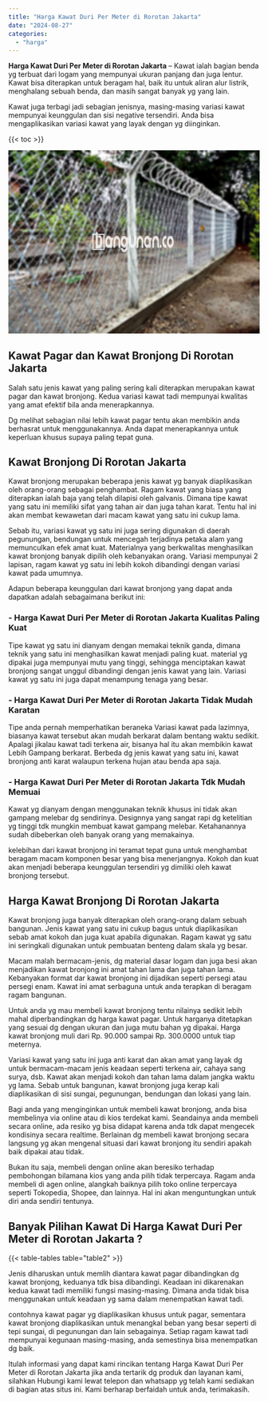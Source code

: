 ```yaml
---
title: "Harga Kawat Duri Per Meter di Rorotan Jakarta"
date: "2024-08-27"
categories: 
  - "harga"
---
```


**Harga Kawat Duri Per Meter di Rorotan Jakarta** – Kawat ialah bagian benda yg terbuat dari logam yang mempunyai ukuran panjang dan juga lentur. Kawat bisa diterapkan untuk beragam hal, baik itu untuk aliran alur listrik, menghalang sebuah benda, dan masih sangat banyak yg yang lain.

Kawat juga terbagi jadi sebagian jenisnya, masing-masing variasi kawat mempunyai keunggulan dan sisi negative tersendiri. Anda bisa mengaplikasikan variasi kawat yang layak dengan yg diinginkan.

{{< toc >}}

![Harga Kawat Duri Per Meter di Rorotan Jakarta](/images/jual-kawat-murah33.png)

## Kawat Pagar dan Kawat Bronjong Di Rorotan Jakarta

Salah satu jenis kawat yang paling sering kali diterapkan merupakan kawat pagar dan kawat bronjong. Kedua variasi kawat tadi mempunyai kwalitas yang amat efektif bila anda menerapkannya.

Dg melihat sebagian nilai lebih kawat pagar tentu akan membikin anda berhasrat untuk menggunakannya. Anda dapat menerapkannya untuk keperluan khusus supaya paling tepat guna.

## Kawat Bronjong Di Rorotan Jakarta

Kawat bronjong merupakan beberapa jenis kawat yg banyak diaplikasikan oleh orang-orang sebagai penghambat. Ragam kawat yang biasa yang diterapkan ialah baja yang telah dilapisi oleh galvanis. Dimana tipe kawat yang satu ini memiliki sifat yang tahan air dan juga tahan karat. Tentu hal ini akan membat kewawetan dari macam kawat yang satu ini cukup lama.

Sebab itu, variasi kawat yg satu ini juga sering digunakan di daerah pegunungan, bendungan untuk mencegah terjadinya petaka alam yang memunculkan efek amat kuat. Materialnya yang berkwalitas menghasilkan kawat bronjong banyak dipilih oleh kebanyakan orang. Variasi mempunyai 2 lapisan, ragam kawat yg satu ini lebih kokoh dibandingi dengan variasi kawat pada umumnya.

Adapun beberapa keunggulan dari kawat bronjong yang dapat anda dapatkan adalah sebagaimana berikut ini:

### \- Harga Kawat Duri Per Meter di Rorotan Jakarta Kualitas Paling Kuat

Tipe kawat yg satu ini dianyam dengan memakai teknik ganda, dimana teknik yang satu ini menghasilkan kawat menjadi paling kuat. material yg dipakai juga mempunyai mutu yang tinggi, sehingga menciptakan kawat bronjong sangat unggul dibandingi dengan jenis kawat yang lain. Variasi kawat yg satu ini juga dapat menampung tenaga yang besar.

### \- Harga Kawat Duri Per Meter di Rorotan Jakarta Tidak Mudah Karatan

Tipe anda pernah memperhatikan beraneka Variasi kawat pada lazimnya, biasanya kawat tersebut akan mudah berkarat dalam bentang waktu sedikit. Apalagi jikalau kawat tadi terkena air, bisanya hal itu akan membikin kawat Lebih Gampang berkarat. Berbeda dg jenis kawat yang satu ini, kawat bronjong anti karat walaupun terkena hujan atau benda apa saja.

### \- Harga Kawat Duri Per Meter di Rorotan Jakarta Tdk Mudah Memuai

Kawat yg dianyam dengan menggunakan teknik khusus ini tidak akan gampang melebar dg sendirinya. Designnya yang sangat rapi dg ketelitian yg tinggi tdk mungkin membuat kawat gampang melebar. Ketahanannya sudah dibeberkan oleh banyak orang yang memakainya.

kelebihan dari kawat bronjong ini teramat tepat guna untuk menghambat beragam macam komponen besar yang bisa menerjangnya. Kokoh dan kuat akan menjadi beberapa keunggulan tersendiri yg dimiliki oleh kawat bronjong tersebut.

## Harga Kawat Bronjong Di Rorotan Jakarta

Kawat bronjong juga banyak diterapkan oleh orang-orang dalam sebuah bangunan. Jenis kawat yang satu ini cukup bagus untuk diaplikasikan sebab amat kokoh dan juga kuat apabila digunakan. Ragam kawat yg satu ini seringkali digunakan untuk pembuatan benteng dalam skala yg besar.

Macam malah bermacam-jenis, dg material dasar logam dan juga besi akan menjadikan kawat bronjong ini amat tahan lama dan juga tahan lama. Kebanyakan format dar kawat bronjong ini dijadikan seperti persegi atau persegi enam. Kawat ini amat serbaguna untuk anda terapkan di beragam ragam bangunan.

Untuk anda yg mau membeli kawat bronjong tentu nilainya sedikit lebih mahal diperbandingkan dg harga kawat pagar. Untuk harganya ditetapkan yang sesuai dg dengan ukuran dan juga mutu bahan yg dipakai. Harga kawat bronjong muli dari Rp. 90.000 sampai Rp. 300.0000 untuk tiap meternya.

Variasi kawat yang satu ini juga anti karat dan akan amat yang layak dg untuk bermacam-macam jenis keadaan seperti terkena air, cahaya sang surya, dsb. Kawat akan menjadi kokoh dan tahan lama dalam jangka waktu yg lama. Sebab untuk bangunan, kawat bronjong juga kerap kali diaplikasikan di sisi sungai, pegunungan, bendungan dan lokasi yang lain.

Bagi anda yang menginginkan untuk membeli kawat bronjong, anda bisa membelinya via online atau di kios terdekat kami. Seandainya anda membeli secara online, ada resiko yg bisa didapat karena anda tdk dapat mengecek kondisinya secara realtime. Berlainan dg membeli kawat bronjong secara langsung yg akan mengenal situasi dari kawat bronjong itu sendiri apakah baik dipakai atau tidak.

Bukan itu saja, membeli dengan online akan beresiko terhadap pembohongan bilamana kios yang anda pilih tidak terpercaya. Ragam anda membeli di agen online, alangkah baiknya pilih toko online terpercaya seperti Tokopedia, Shopee, dan lainnya. Hal ini akan menguntungkan untuk diri anda sendiri tentunya.

## Banyak Pilihan Kawat Di Harga Kawat Duri Per Meter di Rorotan Jakarta ?

{{< table-tables table="table2" >}}

Jenis diharuskan untuk memlih diantara kawat pagar dibandingkan dg kawat bronjong, keduanya tdk bisa dibandingi. Keadaan ini dikarenakan kedua kawat tadi memiliki fungsi masing-masing. Dimana anda tidak bisa menggunakan untuk keadaan yg sama dalam menempatkan kawat tadi.

contohnya kawat pagar yg diaplikasikan khusus untuk pagar, sementara kawat bronjong diaplikasikan untuk menangkal beban yang besar seperti di tepi sungai, di pegunungan dan lain sebagainya. Setiap ragam kawat tadi mempunyai kegunaan masing-masing, anda semestinya bisa menempatkan dg baik.

Itulah informasi yang dapat kami rincikan tentang Harga Kawat Duri Per Meter di Rorotan Jakarta jika anda tertarik dg produk dan layanan kami, silahkan Hubungi kami lewat telepon dan whatsapp yg telah kami sediakan di bagian atas situs ini. Kami berharap berfaidah untuk anda, terimakasih.
